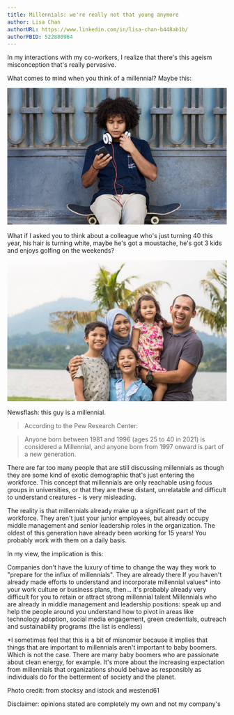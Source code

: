 ```yaml
---
title: Millennials: we're really not that young anymore 
author: Lisa Chan
authorURL: https://www.linkedin.com/in/lisa-chan-b448ab1b/
authorFBID: 522880964
---
```


In my interactions with my co-workers, I realize that there's this ageism misconception that's really pervasive.

<!--truncate-->

What comes to mind when you think of a millennial? Maybe this:

![millennial1](assets/millennial1.PNG)

What if I asked you to think about a colleague who's just turning 40 this year, his hair is turning white, maybe he's got a moustache, he's got 3 kids and enjoys golfing on the weekends?

![millennial2](assets/millennial2.PNG)

Newsflash: this guy is a millennial.

> According to the Pew Research Center:

> Anyone born between 1981 and 1996 (ages 25 to 40 in 2021) is considered a Millennial, and anyone born from 1997 onward is part of a new generation.

There are far too many people that are still discussing millennials as though they are some kind of exotic demographic that's just entering the workforce. 
This concept that millennials are only reachable using focus groups in universities, or that they are these distant, unrelatable and difficult to understand creatures - is very misleading.

The reality is that millennials already make up a significant part of the workforce. They aren't just your junior employees, but already occupy middle management and senior leadership roles in the organization. The oldest of this generation have already been working for 15 years! You probably work with them on a daily basis.

In my view, the implication is this:

Companies don't have the luxury of time to change the way they work to "prepare for the influx of millennials". They are already there
If you haven't already made efforts to understand and incorporate millennial values* into your work culture or business plans, then... it's probably already very difficult for you to retain or attract strong millennial talent
Millennials who are already in middle management and leadership positions: speak up and help the people around you understand how to pivot in areas like technology adoption, social media engagement, green credentials, outreach and sustainability programs (the list is endless)


*I sometimes feel that this is a bit of misnomer because it implies that things that are important to millennials aren't important to baby boomers. Which is not the case. There are many baby boomers who are passionate about clean energy, for example. It's more about the increasing expectation from millennials that organizations should behave as responsibly as individuals do for the betterment of society and the planet.

Photo credit: from stocksy and istock and westend61

Disclaimer: opinions stated are completely my own and not my company's
